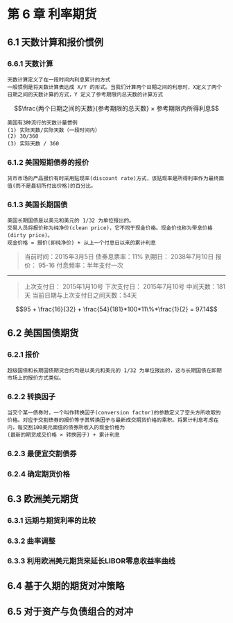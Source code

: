 # 第 6 章 利率期货
## 6.1 天数计算和报价惯例
### 6.6.1 天数计算

    天数计算定义了在一段时间内利息累计的方式
    一般惯例是将天数计算表达成 X/Y 的形式。当我们计算两个日期之间的利息时，X定义了两个日期之间的天数计算的方式，Y 定义了参考期限内总天数的计算方式

$$\frac{两个日期之间的天数}{参考期限的总天数} × 参考期限内所得利息$$

    美国有3种流行的天数计量惯例
    (1) 实际天数/实际天数（一段时间内）
    (2) 30/360
    (3) 实际天数 / 360
### 6.1.2 美国短期债券的报价

    货币市场的产品报价有时采用贴现率(discount rate)方式，该贴现率是所得利率作为最终面值(而不是最初所付出价格)的百分比。

### 6.1.3 美国长期国债

    美国长期国债是以美元和美元的 1/32 为单位报出的。
    交易人员将报价称为纯净价(clean price)，它不同于现金价格。现金价也称为带息价格(dirty price)。
    现金价格 = 报价(即纯净价) + 从上一个付息日以来的累计利息

> 当前时间：2015年3月5日
> 债券息票率：11%
> 到期日： 2038年7月10日
> 报价： 95-16
> 付息频率：半年支付一次

----------
> 上次支付日： 2015年1月10号
> 下次支付日： 2015年7月10号
> 中间天数：181天
> 当前日期与上次支付日之间天数：54天

$$95 + \frac{16}{32} + \frac{54}{181}*100*11\%*\frac{1}{2} = 97.14$$

## 6.2 美国国债期货
### 6.2.1 报价

    超级国债和长期国债期货合约均是以美元和美元的 1/32 为单位报出的，这与长期国债在即期市场上的报价方式类似。

### 6.2.2 转换因子

    当交个某一债券时，一个叫作转换因子(conversion factor)的参数定义了空头方所收取的价格。对应于交割债券的报价等于其转换因子与最新成交期货价格的乘积。将累计利息考虑在内，每交割100美元面值的债券所收入的现金价格为
    (最新的期货成交价格 × 转换因子) + 累计利息

### 6.2.3 最便宜交割债券
### 6.2.4 确定期货价格
## 6.3 欧洲美元期货
### 6.3.1 远期与期货利率的比较
### 6.3.2 曲率调整
### 6.3.3 利用欧洲美元期货来延长LIBOR零息收益率曲线
## 6.4 基于久期的期货对冲策略
## 6.5 对于资产与负债组合的对冲
